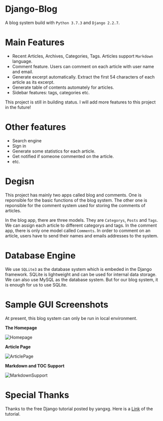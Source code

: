 # Django-Blog

A blog system build with `Python 3.7.3` and `Django 2.2.7`.

# Main Features

- Recent Articles, Archives, Categories, Tags. Articles support `Markdown` language.
- Comment feature. Users can comment on each article with user name and email.
- Generate excerpt automatically. Extract the first 54 characters of each article as its excerpt.
- Generate table of contents automately for articles.
- Sidebar features: tags, categories etc.

This project is still in building status. I will add more features to this project in the future!

# Other features

- Search engine
- Sign in 
- Generate some statistics for each article.
- Get notified if someone commented on the article.
- etc.

# Degisn 

This project has mainly two apps called blog and comments. One is reponsible for the basic functions of the blog system. The other one is reponsible for the comment system used for storing the comments of articles. 

In the blog app, there are three models. They are `Categorys`, `Posts` and  `Tags`. We can assign each article to different categorys and tags. In the comment app, there is only one model called `Comments`. In order to comment on an article, users have to send their names and emails addresses to the system. 

# Database Engine

We use `SQLite3` as the database system which is embeded in the Django framework. SQLite is lightweight and can be used for internal data storage. We can also use MySQL as the database system. But for our blog system, it is enough for us to use SQLite.

# Sample GUI Screenshots 

At present, this blog system can only be run in local environment. 

**The Homepage**

![Homepage](https://res.cloudinary.com/dq4ytg1fv/image/upload/v1579544105/Homepage_b9txw1.png)

**Article Page**

![ArticlePage](https://res.cloudinary.com/dq4ytg1fv/image/upload/v1579544847/ArticlePage_hluvsv.png)

**Markdown and TOC Support**

![MarkdownSupport](https://res.cloudinary.com/dq4ytg1fv/image/upload/v1579544847/MarkdownSupport_kawqyd.png)

# Special Thanks

Thanks to the free Django tutorial posted by yangxg. Here is a [Link](https://github.com/HelloGitHub-Team/HelloDjango-blog-tutorial) of the tutorial. 
